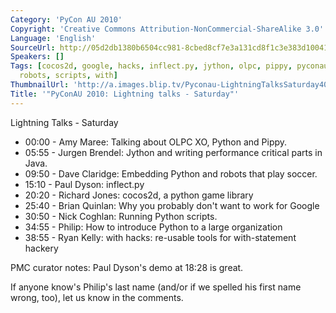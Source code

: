 ```yaml
---
Category: 'PyCon AU 2010'
Copyright: 'Creative Commons Attribution-NonCommercial-ShareAlike 3.0'
Language: 'English'
SourceUrl: http://05d2db1380b6504cc981-8cbed8cf7e3a131cd8f1c3e383d10041.r93.cf2.rackcdn.com/pycon-au-2010/471_pyconau-2010-lightning-talks-saturday.flv
Speakers: []
Tags: [cocos2d, google, hacks, inflect.py, jython, olpc, pippy, pyconau, pyconau2010,
  robots, scripts, with]
ThumbnailUrl: 'http://a.images.blip.tv/Pyconau-LightningTalksSaturday403.png'
Title: '"PyConAU 2010: Lightning talks - Saturday"'
---
```

Lightning Talks - Saturday

  * 00:00 - Amy Maree: Talking about OLPC XO, Python and Pippy. 
  * 05:55 - Jurgen Brendel: Jython and writing performance critical parts in Java. 
  * 09:50 - Dave Claridge: Embedding Python and robots that play soccer. 
  * 15:10 - Paul Dyson: inflect.py 
  * 20:20 - Richard Jones: cocos2d, a python game library 
  * 25:40 - Brian Quinlan: Why you probably don't want to work for Google 
  * 30:50 - Nick Coghlan: Running Python scripts. 
  * 34:55 - Philip: How to introduce Python to a large organization 
  * 38:55 - Ryan Kelly: with hacks: re-usable tools for with-statement hackery 

PMC curator notes: Paul Dyson's demo at 18:28 is great.

If anyone know's Philip's last name (and/or if we spelled his first name
wrong, too), let us know in the comments.

